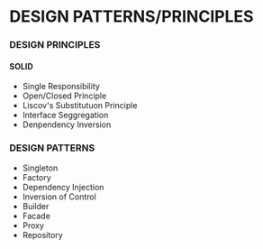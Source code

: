 # DESIGN PATTERNS/PRINCIPLES

### DESIGN PRINCIPLES

#### SOLID
- Single Responsibility
- Open/Closed Principle
- Liscov's Substitutuon Principle
- Interface Seggregation
- Denpendency Inversion

### DESIGN PATTERNS

- Singleton
- Factory
- Dependency Injection
- Inversion of Control
- Builder
- Facade
- Proxy
- Repository
